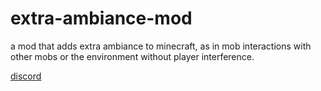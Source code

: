 # extra-ambiance-mod

a mod that adds extra ambiance to minecraft, as in mob interactions with other mobs or the environment without player interference.  

[discord](https://discord.gg/rMKZhaky "The mod's Discord server")
